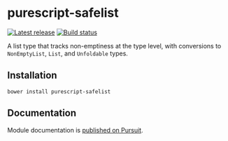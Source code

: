 # purescript-safelist

[![Latest release](http://img.shields.io/github/release/garyb/purescript-safelist.svg)](https://github.com/garyb/purescript-safelist/releases)
[![Build status](https://travis-ci.org/garyb/purescript-safelist.svg?branch=master)](https://travis-ci.org/garyb/purescript-safelist)

A list type that tracks non-emptiness at the type level, with conversions to `NonEmptyList`, `List`, and `Unfoldable` types.

## Installation

```
bower install purescript-safelist
```

## Documentation

Module documentation is [published on Pursuit](http://pursuit.purescript.org/packages/purescript-safelist).
